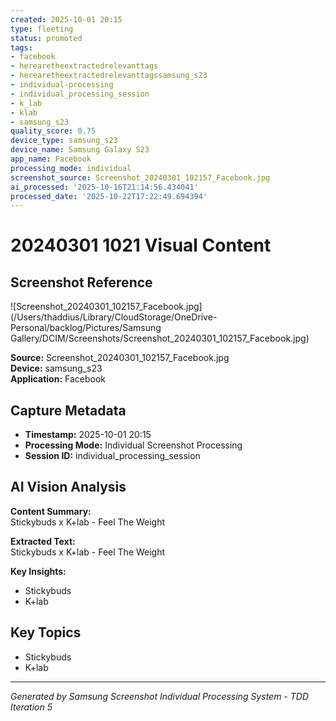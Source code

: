 ```yaml
---
created: 2025-10-01 20:15
type: fleeting
status: promoted
tags:
- facebook
- herearetheextractedrelevanttags
- herearetheextractedrelevanttagssamsung_s23
- individual-processing
- individual_processing_session
- k_lab
- klab
- samsung_s23
quality_score: 0.75
device_type: samsung_s23
device_name: Samsung Galaxy S23
app_name: Facebook
processing_mode: individual
screenshot_source: Screenshot_20240301_102157_Facebook.jpg
ai_processed: '2025-10-16T21:14:56.434041'
processed_date: '2025-10-22T17:22:49.694394'
---
```


# 20240301 1021 Visual Content
## Screenshot Reference

![Screenshot_20240301_102157_Facebook.jpg](/Users/thaddius/Library/CloudStorage/OneDrive-Personal/backlog/Pictures/Samsung Gallery/DCIM/Screenshots/Screenshot_20240301_102157_Facebook.jpg)

**Source:** Screenshot_20240301_102157_Facebook.jpg  
**Device:** samsung_s23  
**Application:** Facebook  

## Capture Metadata

- **Timestamp:** 2025-10-01 20:15
- **Processing Mode:** Individual Screenshot Processing
- **Session ID:** individual_processing_session

## AI Vision Analysis

**Content Summary:**  
Stickybuds x K+lab - Feel The Weight

**Extracted Text:**  
Stickybuds x K+lab - Feel The Weight

**Key Insights:**  
- Stickybuds
- K+lab

## Key Topics

- Stickybuds
- K+lab

---

*Generated by Samsung Screenshot Individual Processing System - TDD Iteration 5*

